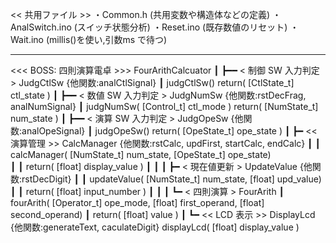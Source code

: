 << 共用ファイル >>
・Common.h        (共用変数や構造体などの定義)
・AnalSwitch.ino  (スイッチ状態分析)
・Reset.ino       (既存数値のリセット)
・Wait.ino        (millis()を使い,引数ms で待つ)

*******************************************************************************************

<<< BOSS: 四則演算電卓 >>>  FourArithCalcuator
┃
┣━━ < 制御 SW 入力判定 > JudgCtlSw  {他関数:analCtlSignal}
┃        judgCtlSw()  return( [CtlState_t] ctl_state )
┃
┣━━ < 数値 SW 入力判定 > JudgNumSw {他関数:rstDecFrag, analNumSignal}
┃        judgNumSw( [Control_t] ctl_mode )  return( [NumState_t] num_state )
┃
┣━━ < 演算 SW 入力判定 > JudgOpeSw {他関数:analOpeSignal}
┃        judgOpeSw()  return( [OpeState_t] ope_state )
┃
┣━ << 演算管理 >> CalcManager {他関数:rstCalc, updFirst, startCalc, endCalc}
┃  ┃       calcManager( [NumState_t] num_state, [OpeState_t] ope_state)  
┃  ┃                                           return( [float] display_value ) 
┃  ┃
┃  ┣━ < 現在値更新 > UpdateValue {他関数:rstDecDigit}
┃  ┃       updateValue( [NumState_t] num_state, [float] upd_value)
┃  ┃                                           return( [float] input_number ) 
┃  ┃
┃  ┗━ < 四則演算 > FourArith
┃           fourArith( [Operator_t] ope_mode, [float] first_operand, [float] second_operand)
┃                                           return( [float] value )
┃
┗━ << LCD 表示 >> DisplayLcd {他関数:generateText, caculateDigit}
         displayLcd( [float] display_value )
